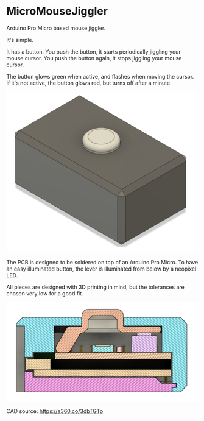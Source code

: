 # MicroMouseJiggler
Arduino Pro Micro based mouse jiggler.

It's simple.

It has a button.
You push the button, it starts periodically jiggling your mouse cursor.
You push the button again, it stops jiggling your mouse cursor.

The button glows green when active, and flashes when moving the cursor.
If it's not active, the button glows red, but turns off after a minute.

![Rendered image](img/render_iso.png)

The PCB is designed to be soldered on top of an Arduino Pro Micro.
To have an easy illuminated button, the lever is illuminated from below by a neopixel LED.

All pieces are designed with 3D printing in mind, but the tolerances are chosen very low for a good fit.

![Cutaway render](img/render_cut.png)

CAD source: https://a360.co/3dbTGTp